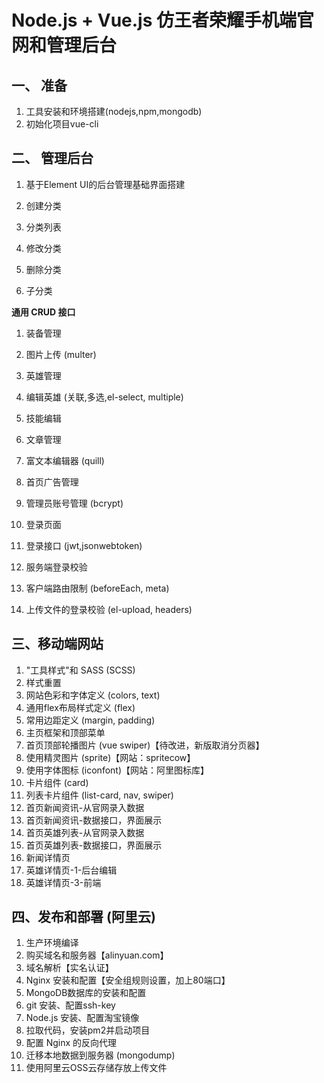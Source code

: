 # Node.js + Vue.js 仿王者荣耀手机端官网和管理后台

## 一、 准备
1. 工具安装和环境搭建(nodejs,npm,mongodb)
1. 初始化项目vue-cli

## 二、 管理后台
1. 基于Element UI的后台管理基础界面搭建

1. 创建分类
1. 分类列表
1. 修改分类
1. 删除分类
1. 子分类

 **通用 CRUD 接口**

1. 装备管理
1. 图片上传 (multer)

1. 英雄管理
1. 编辑英雄 (关联,多选,el-select, multiple)
1. 技能编辑

1. 文章管理
1. 富文本编辑器 (quill)

1. 首页广告管理

1. 管理员账号管理 (bcrypt)
1. 登录页面
1. 登录接口 (jwt,jsonwebtoken)
1. 服务端登录校验
1. 客户端路由限制 (beforeEach, meta)
1. 上传文件的登录校验 (el-upload, headers)

## 三、移动端网站

1. "工具样式"和 SASS (SCSS)
1. 样式重置
1. 网站色彩和字体定义 (colors, text)
1. 通用flex布局样式定义 (flex)
1. 常用边距定义 (margin, padding)
1. 主页框架和顶部菜单
1. 首页顶部轮播图片 (vue swiper)【待改进，新版取消分页器】
1. 使用精灵图片 (sprite)【网站：spritecow】
1. 使用字体图标 (iconfont)【网站：阿里图标库】
1. 卡片组件 (card)
1. 列表卡片组件 (list-card, nav, swiper)
1. 首页新闻资讯-从官网录入数据
1. 首页新闻资讯-数据接口，界面展示
1. 首页英雄列表-从官网录入数据
1. 首页英雄列表-数据接口，界面展示
1. 新闻详情页
1. 英雄详情页-1-后台编辑
1. 英雄详情页-3-前端

## 四、发布和部署 (阿里云)

1. 生产环境编译
1. 购买域名和服务器【alinyuan.com】
1. 域名解析【实名认证】
1. Nginx 安装和配置【安全组规则设置，加上80端口】
1. MongoDB数据库的安装和配置
1. git 安装、配置ssh-key
1. Node.js 安装、配置淘宝镜像
1. 拉取代码，安装pm2并启动项目
1. 配置 Nginx 的反向代理
1. 迁移本地数据到服务器 (mongodump)
1. 使用阿里云OSS云存储存放上传文件